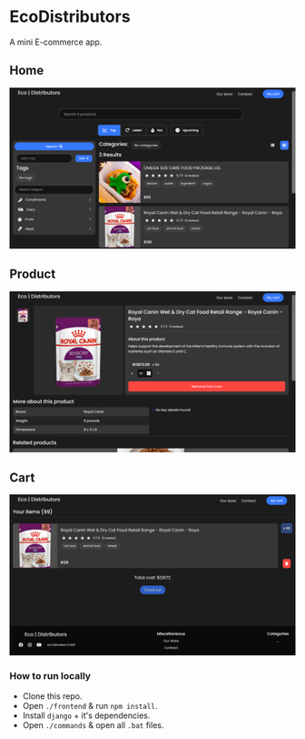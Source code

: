 # EcoDistributors

A mini E-commerce app.

## Home

<img src='./README_FILES/Home.png'>

## Product

<img src='./README_FILES/Product.png'>

## Cart

<img src='./README_FILES/Cart.png'>

### How to run locally

- Clone this repo.
- Open `./frontend` & run `npm install`.
- Install `django` + it's dependencies.
- Open `./commands` & open all `.bat` files.
